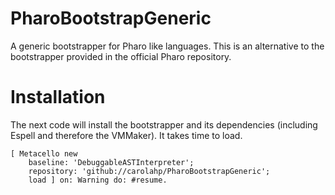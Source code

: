 # PharoBootstrapGeneric
A generic bootstrapper for Pharo like languages. 
This is an alternative to the bootstrapper provided in the official Pharo repository.

# Installation
The next code will install the bootstrapper and its dependencies (including Espell and therefore the VMMaker).
It takes time to load.
```Smalltalk
[ Metacello new
    baseline: 'DebuggableASTInterpreter';
    repository: 'github://carolahp/PharoBootstrapGeneric';
    load ] on: Warning do: #resume.
```

